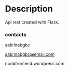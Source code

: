 # Description
Api rest created with Flask.

### contacts
sabrinabgbc

sabrinabgbc@email.com

noobfrontend.wordpress.com